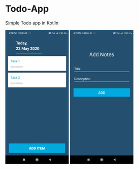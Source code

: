 # Todo-App
Simple Todo app in Kotlin

<img src="images/img1.png" width="200"> <img src="images/img2.jpg" width="200">   
